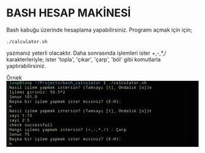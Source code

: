 # BASH HESAP MAKİNESİ

Bash kabuğu üzerinde hesaplama yapabilirsiniz.
Programı açmak için için;
```
./calculator.sh
```
yazmanız yeterli olacaktır. Daha sonrasında işlemleri ister +,-,*,/ karakterleriyle; ister 'topla', 'çıkar', 'çarp', 'böl' gibi komutlarla yaptırabilirsiniz.

Örnek 
![](/project.png)
